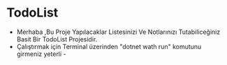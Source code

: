 # TodoList
- Merhaba ,Bu Proje Yapılacaklar Listesinizi Ve Notlarınızı Tutabiliceğiniz Basit Bir TodoList Projesidir.
- Çalıştırmak için Terminal üzerinden "dotnet wath run" komutunu girmeniz yeterli -
